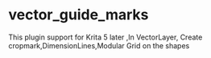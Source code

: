 # vector_guide_marks
This plugin support for Krita 5 later ,In VectorLayer, Create cropmark,DimensionLines,Modular Grid on the shapes
